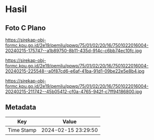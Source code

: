 # Hasil

## Foto C Plano

https://sirekap-obj-formc.kpu.go.id/2e19/pemilu/ppwp/75/01/02/20/16/7501022016004-20240215-175747--a1b89750-8b11-435d-914c-c6bb74ec10fc.jpg

https://sirekap-obj-formc.kpu.go.id/2e19/pemilu/ppwp/75/01/02/20/16/7501022016004-20240215-225548--a0f87cd6-e6af-41ba-91d1-09be22e5e8b4.jpg

https://sirekap-obj-formc.kpu.go.id/2e19/pemilu/ppwp/75/01/02/20/16/7501022016004-20240215-211742--45b05412-cf0a-4765-942f-c7ff94186800.jpg


## Metadata

| Key        | Value               |
| ---------- | ------------------- |
| Time Stamp | 2024-02-15 23:29:50 |



